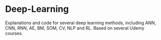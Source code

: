 # Deep-Learning
Explanations and code for several deep learning methods, including ANN, CNN, RNN, AE, BM, SOM, CV, NLP and RL. Based on several Udemy courses.
